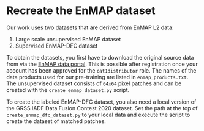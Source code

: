 # Recreate the EnMAP dataset

Our work uses two datasets that are derived from EnMAP L2 data:
1. Large scale unsupervised EnMAP dataset
2. Supervised EnMAP-DFC dataset

To obtain the datasets, you first have to download the original source data from via the [EnMAP data portal](https://planning.enmap.org). This is possible after registration once your account has been approved for the `cat1distributor` role. The names of the data products used for our pre-training are listed in `enmap_products.txt`. The unsupervised dataset consists of `64x64` pixel patches and can be created with the `create_enmap_dataset.py` script.

To create the labeled EnMAP-DFC dataset, you also need a local version of the GRSS IADF Data Fusion Contest 2020 dataset. Set the path at the top of `create_enmap_dfc_dataset.py` to your local data and execute the script to create the dataset of matched patches.
